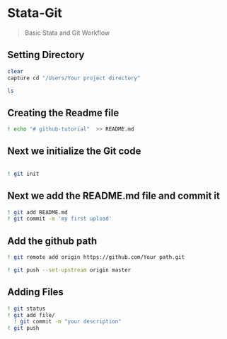 # Stata-Git
> Basic Stata and Git Workflow
## Setting Directory
```bash
clear
capture cd "/Users/Your project directory"

ls
```
## Creating the Readme file 
```bash
! echo "# github-tutorial"  >> README.md
```
## Next we initialize the Git code
```bash

! git init

```

##  Next we add the README.md file and commit it
```bash
! git add README.md
! git commit -m 'my first upload'
```

## Add the github path

```bash
! git remote add origin https://github.com/Your path.git

! git push --set-upstream origin master
```

## Adding Files 

```bash
! git status
! git add file/ 
  ! git commit -m "your description"
! git push
```
